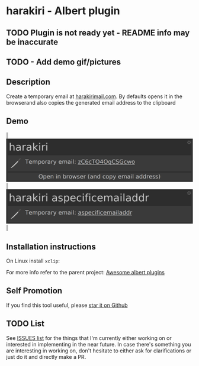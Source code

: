 # harakiri - Albert plugin

## TODO Plugin is not ready yet - README info may be inaccurate
## TODO - Add demo gif/pictures

## Description

Create a temporary email at [harakirimail.com](https://harakirimail.com/). By
defaults opens it in the browserand also copies the generated email address
to the clipboard

## Demo

| ![basic-usage](misc/demo0.png) | ![basic-usage](misc/demo1.png) |

## Installation instructions

On Linux install `xclip`:

For more info refer to the parent project: [Awesome albert
plugins](https://github.com/bergercookie/awesome-albert-plugins)

## Self Promotion

If you find this tool useful, please [star it on Github](https://github.com/bergercookie/awesome-albert-plugins)

## TODO List

See [ISSUES list](https://github.com/bergercookie/awesome-albert-plugins/issues) for the things that
I'm currently either working on or interested in implementing in the near
future. In case there's something you are interesting in working on, don't
hesitate to either ask for clarifications or just do it and directly make a PR.
